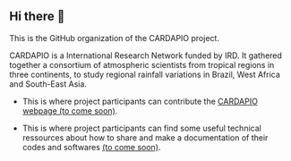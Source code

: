 ## Hi there 👋

This is the GitHub organization of the  CARDAPIO project.

CARDAPIO is a International Research Network funded by IRD. It gathered together a consortium of atmospheric scientists from tropical regions in three continents, to study regional rainfall variations in Brazil, West Africa and South-East Asia.

* This is where project participants can contribute the [CARDAPIO webpage (to come soon)]().

* This is where project participants can find some useful technical ressources about how to share and make a  documentation of their codes and softwares [(to come soon)]().




